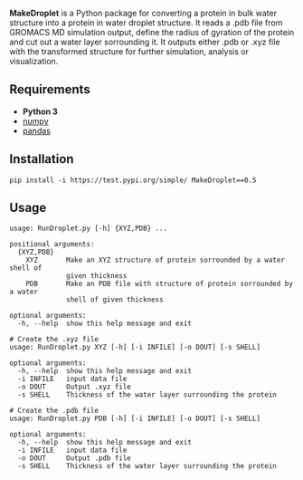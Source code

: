 **MakeDroplet** is a Python package for converting a protein in bulk water structure into a protein in water droplet structure. 
It reads a .pdb file from GROMACS MD simulation output, define the radius of gyration of the protein and cut out a water layer sorrounding it. It outputs either .pdb or .xyz file with the transformed structure for further simulation, analysis or visualization.
 
## Requirements
 * **Python 3**
 * [numpy](https://numpy.org)
 * [pandas](https://pandas.pydata.org)
 
## Installation
`pip install -i https://test.pypi.org/simple/ MakeDroplet==0.5`

## Usage
```
usage: RunDroplet.py [-h] {XYZ,PDB} ...

positional arguments:
  {XYZ,PDB}
    XYZ       Make an XYZ structure of protein sorrounded by a water shell of
              given thickness
    PDB       Make an PDB file with structure of protein sorrounded by a water
              shell of given thickness

optional arguments:
  -h, --help  show this help message and exit

# Create the .xyz file
usage: RunDroplet.py XYZ [-h] [-i INFILE] [-o DOUT] [-s SHELL]

optional arguments:
  -h, --help  show this help message and exit
  -i INFILE   input data file
  -o DOUT     Output .xyz file
  -s SHELL    Thickness of the water layer surrounding the protein

# Create the .pdb file
usage: RunDroplet.py PDB [-h] [-i INFILE] [-o DOUT] [-s SHELL]

optional arguments:
  -h, --help  show this help message and exit
  -i INFILE   input data file
  -o DOUT     Output .pdb file
  -s SHELL    Thickness of the water layer surrounding the protein
```
  